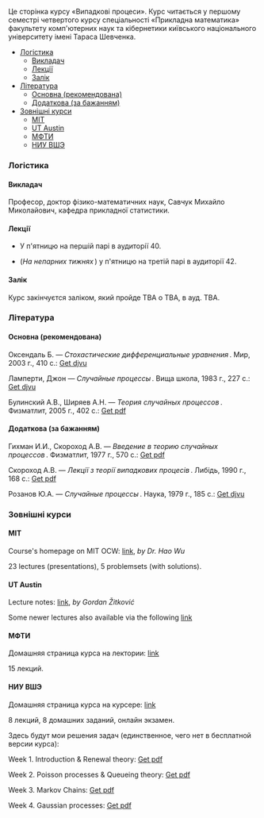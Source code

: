 Це сторінка курсу &laquo;Випадкові процеси&raquo;. Курс читається у першому семестрі четвертого курсу спеціальності &laquo;Прикладна математика&raquo; факультету комп'ютерних наук та кібернетики київського національного університету імені Тараса Шевченка.

<!-- MarkdownTOC -->

- [Логістика](#%D0%9B%D0%BE%D0%B3%D1%96%D1%81%D1%82%D0%B8%D0%BA%D0%B0)
    - [Викладач](#%D0%92%D0%B8%D0%BA%D0%BB%D0%B0%D0%B4%D0%B0%D1%87)
    - [Лекції](#%D0%9B%D0%B5%D0%BA%D1%86%D1%96%D1%97)
    - [Залік](#%D0%97%D0%B0%D0%BB%D1%96%D0%BA)
- [Література](#%D0%9B%D1%96%D1%82%D0%B5%D1%80%D0%B0%D1%82%D1%83%D1%80%D0%B0)
    - [Основна \(рекомендована\)](#%D0%9E%D1%81%D0%BD%D0%BE%D0%B2%D0%BD%D0%B0-%D1%80%D0%B5%D0%BA%D0%BE%D0%BC%D0%B5%D0%BD%D0%B4%D0%BE%D0%B2%D0%B0%D0%BD%D0%B0)
    - [Додаткова \(за бажанням\)](#%D0%94%D0%BE%D0%B4%D0%B0%D1%82%D0%BA%D0%BE%D0%B2%D0%B0-%D0%B7%D0%B0-%D0%B1%D0%B0%D0%B6%D0%B0%D0%BD%D0%BD%D1%8F%D0%BC)
- [Зовнішні курси](#%D0%97%D0%BE%D0%B2%D0%BD%D1%96%D1%88%D0%BD%D1%96-%D0%BA%D1%83%D1%80%D1%81%D0%B8)
    - [MIT](#mit)
    - [UT Austin](#ut-austin)
    - [МФТИ](#%D0%9C%D0%A4%D0%A2%D0%98)
    - [НИУ ВШЭ](#%D0%9D%D0%98%D0%A3-%D0%92%D0%A8%D0%AD)

<!-- /MarkdownTOC -->


<a id="%D0%9B%D0%BE%D0%B3%D1%96%D1%81%D1%82%D0%B8%D0%BA%D0%B0"></a>
### Логістика

<a id="%D0%92%D0%B8%D0%BA%D0%BB%D0%B0%D0%B4%D0%B0%D1%87"></a>
#### Викладач

Професор, доктор фізико-математичних наук, Савчук Михайло Миколайович, кафедра прикладної статистики.

<a id="%D0%9B%D0%B5%D0%BA%D1%86%D1%96%D1%97"></a>
#### Лекції

- У п'ятницю на першій парі в аудиторії 40.

- (_На непарних тижнях_&thinsp;) у п'ятницю на третій парі в аудиторії 42.

<a id="%D0%97%D0%B0%D0%BB%D1%96%D0%BA"></a>
#### Залік

Курс закінчуєтся заліком, який пройде TBA о TBA, в ауд. TBA. 

<a id="%D0%9B%D1%96%D1%82%D0%B5%D1%80%D0%B0%D1%82%D1%83%D1%80%D0%B0"></a>
### Література

<a id="%D0%9E%D1%81%D0%BD%D0%BE%D0%B2%D0%BD%D0%B0-%D1%80%D0%B5%D0%BA%D0%BE%D0%BC%D0%B5%D0%BD%D0%B4%D0%BE%D0%B2%D0%B0%D0%BD%D0%B0"></a>
#### Основна (рекомендована)

Оксендаль&nbsp;Б. &mdash; _Стохастические дифференциальные уравнения_&thinsp;. Мир, 2003&nbsp;г., 410&nbsp;с.: <a class="badge badge-success" href="books/Оксендаль-Б.-Стохастические-дифференциальные-уравнения-Мир-2003.djvu">Get djvu</a>

Ламперти, Джон &mdash; _Случайные процессы_&thinsp;. Вища школа, 1983&nbsp;г., 227&nbsp;с.: <a class="badge badge-success" href="books/Ламперти,-Джон-Случайные-процессы.-Обзор-математической-теории-Вища-школа-1983.djvu">Get djvu</a>

Булинский&nbsp;А.В., Ширяев&nbsp;А.Н. &mdash; _Теория случайных процессов_&thinsp;. Физматлит, 2005&nbsp;г., 402&nbsp;с.: <a class="badge badge-success" href="books/Булинский-А.В.,-Ширяев-А.Н.-Теория-случайных-процессов-Физматлит-2005.pdf">Get pdf</a>

<a id="%D0%94%D0%BE%D0%B4%D0%B0%D1%82%D0%BA%D0%BE%D0%B2%D0%B0-%D0%B7%D0%B0-%D0%B1%D0%B0%D0%B6%D0%B0%D0%BD%D0%BD%D1%8F%D0%BC"></a>
#### Додаткова (за бажанням)

Гихман&nbsp;И.И., Скороход&nbsp;А.В. &mdash; _Введение в теорию случайных процессов_&thinsp;. Физматлит, 1977&nbsp;г., 570&nbsp;с.: <a class="badge badge-success" href="books/Гихман-И.И.,-Скороход-А.В.-Введение-теорию-случайных-процессов-Физматлит-1977.pdf">Get pdf</a>

Скороход&nbsp;А.В. &mdash; _Лекції з теорії випадкових процесів_&thinsp;. Либідь, 1990&nbsp;г., 168&nbsp;с.: <a class="badge badge-success" href="books/Скороход-А.В.-Лекції-з-теорії-випадкових-процесів-Либідь-1990.pdf">Get pdf</a>

Розанов&nbsp;Ю.А. &mdash; _Случайные процессы_&thinsp;. Наука, 1979&nbsp;г., 185&nbsp;с.: <a class="badge badge-success" href="books/Розанов-Ю.А.-Случайные-процессы-Наука-1979.djvu">Get djvu</a>

<a id="%D0%97%D0%BE%D0%B2%D0%BD%D1%96%D1%88%D0%BD%D1%96-%D0%BA%D1%83%D1%80%D1%81%D0%B8"></a>
### Зовнішні курси

<a id="mit"></a>
#### MIT

Course's homepage on MIT OCW: [link](https://ocw.mit.edu/courses/mathematics/18-445-introduction-to-stochastic-processes-spring-2015/), _by Dr. Hao Wu_

<!-- You can also download the compact archive: [7-zip](18-445-Introduction-to-Stochastic-Processes-Spring'15/all.7z) -->

23 lectures (presentations), 5 problemsets (with solutions).

<a id="ut-austin"></a>
#### UT Austin

Lecture notes: [link](https://web.ma.utexas.edu/users/gordanz/notes/introduction_to_stochastic_processes.pdf), _by Gordan Žitković_

Some newer lectures also available via the following [link](https://web.ma.utexas.edu/users/gordanz/lecture_notes_page.html)

<a id="%D0%9C%D0%A4%D0%A2%D0%98"></a>
#### МФТИ

Домашняя страница курса на лектории: [link](https://lectoriy.mipt.ru/course/Maths-StochasticProcesses-15L)

15 лекций.

<a id="%D0%9D%D0%98%D0%A3-%D0%92%D0%A8%D0%AD"></a>
#### НИУ ВШЭ

Домашняя страница курса на курсере: [link](https://www.coursera.org/learn/stochasticprocesses/home/welcome)

8 лекций, 8 домашних заданий, онлайн экзамен.

Здесь будут мои решения задач (единственное, чего нет в бесплатной версии курса):

Week 1. Introduction &amp; Renewal theory:  <a class="badge badge-success" href="hse/1_sol.pdf">Get pdf</a>

Week 2. Poisson processes &amp; Queueing theory: <a class="badge badge-success" href="hse/2_sol.pdf">Get pdf</a>

Week 3. Markov Chains: <a class="badge badge-success" href="hse/3_sol.pdf">Get pdf</a>

Week 4. Gaussian processes: <a class="badge badge-success" href="hse/4_sol.pdf">Get pdf</a>
